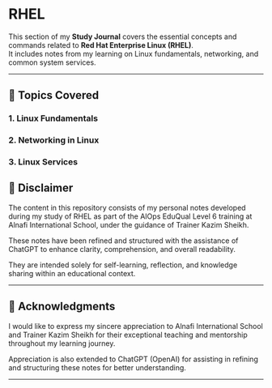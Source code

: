 
# RHEL

This section of my **Study Journal** covers the essential concepts and commands related to **Red Hat Enterprise Linux (RHEL)**.  
It includes notes from my learning on Linux fundamentals, networking, and common system services.

---

## 🧠 Topics Covered

### 1. Linux Fundamentals

### 2. Networking in Linux

### 3. Linux Services

## 📘 Disclaimer

The content in this repository consists of my personal notes developed during my study of RHEL as part of the AIOps EduQual Level 6 training at Alnafi International School, under the guidance of Trainer Kazim Sheikh.

These notes have been refined and structured with the assistance of ChatGPT to enhance clarity, comprehension, and overall readability.

They are intended solely for self-learning, reflection, and knowledge sharing within an educational context.

---

## 🙏 Acknowledgments

I would like to express my sincere appreciation to Alnafi International School and Trainer Kazim Sheikh for their exceptional teaching and mentorship throughout my learning journey.

Appreciation is also extended to ChatGPT (OpenAI) for assisting in refining and structuring these notes for better understanding.

---

